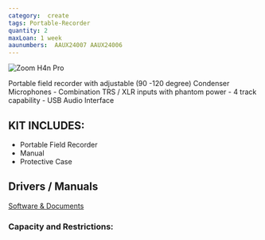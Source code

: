 ```yaml
---
category:  create
tags: Portable-Recorder
quantity: 2
maxLoan: 1 week
aaunumbers:  AAUX24007 AAUX24006
---
```

![Zoom H4n Pro](https://zoomcorp.com/media/original_images/H4AB_listImage_2.png.880x0_q60_size_canvas_upscale.png)

Portable field recorder with adjustable (90  -120 degree) Condenser Microphones - Combination TRS / XLR inputs with phantom power - 4 track capability - USB Audio Interface
## KIT INCLUDES:
-  Portable Field Recorder 
-  Manual 
-  Protective Case

## Drivers / Manuals
[Software & Documents](https://zoomcorp.com/en/de/handheld-recorders/handheld-recorders/h4n-pro/h4n-pro-support/)



### Capacity and Restrictions:
